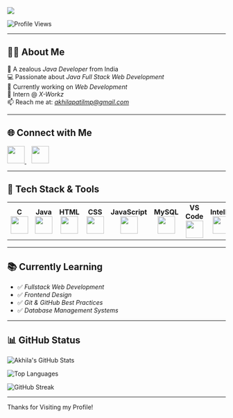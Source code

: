 <!-- Profile Banner -->
<img src="https://readme-typing-svg.herokuapp.com?font=Fira+Code&size=25&pause=1000&color=0000FF&center=true&vCenter=true&width=1000&lines=Hai+%F0%9F%91%8B,+I'm+Akhila+Patil+M+P;Java+Full+Stack+Web+Developer;Open+to+Internships+and+Job+Opportunities" />

![Profile Views](https://komarev.com/ghpvc/?username=AKHILAPATILMP&style=flat-square&color=brightgreen)

---

## 👩‍💻 About Me

🎯 A zealous *Java Developer* from India  
💻 Passionate about *Java Full Stack Web Development*  
🧠 Currently working on *Web Development*  
📍 Intern @ *X-Workz*  
📫 Reach me at: *akhilapatilmp@gmail.com*

---

## 🌐 Connect with Me  

<p align="left">
  <a href="https://www.linkedin.com/in/akhila-patil-m-p-546822255/" target="_blank">
    <img src="https://img.icons8.com/color/48/000000/linkedin.png" width="40"/>
  </a>
  &nbsp;&nbsp;
  <a href="mailto:akhilapatilmp@gmail.com" target="_blank">
    <img src="https://img.icons8.com/color/48/000000/gmail-new.png" width="40"/>
  </a>
</p>

---

## 💼 Tech Stack & Tools

<table>
  <tr>
    <td align="center">
      <b>C</b><br/>
      <img src="https://img.icons8.com/color/48/000000/c-programming.png" width="40"/>
    </td>
    <td align="center">
      <b>Java</b><br/>
      <img src="https://img.icons8.com/color/48/000000/java-coffee-cup-logo.png" width="40"/>
    </td>
    <td align="center">
      <b>HTML</b><br/>
      <img src="https://img.icons8.com/color/48/000000/html-5--v1.png" width="40"/>
    </td>
    <td align="center">
      <b>CSS</b><br/>
      <img src="https://img.icons8.com/color/48/000000/css3.png" width="40"/>
    </td>
    <td align="center">
      <b>JavaScript</b><br/>
      <img src="https://img.icons8.com/color/48/000000/javascript--v1.png" width="40"/>
    </td>
    <td align="center">
      <b>MySQL</b><br/>
      <img src="https://img.icons8.com/fluency/48/000000/mysql-logo.png" width="40"/>
    </td>
    <td align="center">
      <b>VS Code</b><br/>
      <img src="https://img.icons8.com/fluency/48/000000/visual-studio-code-2019.png" width="40"/>
    </td>
    <td align="center">
      <b>IntelliJ</b><br/>
      <img src="https://img.icons8.com/color/48/000000/intellij-idea.png" width="40"/>
    </td>
    <td align="center">
      <b>GitHub</b><br/>
      <img src="https://img.icons8.com/color/48/000000/github--v1.png" width="40"/>
    </td>
  </tr>
</table>

---

## 📚 Currently Learning  

- ✅ *Fullstack Web Development*  
- ✅ *Frontend Design*  
- ✅ *Git & GitHub Best Practices*  
- ✅ *Database Management Systems*

---

## 📊 GitHub Status

![Akhila's GitHub Stats](https://github-readme-stats.vercel.app/api?username=AKHILAPATILMP&show_icons=true&theme=radical)

![Top Languages](https://github-readme-stats.vercel.app/api/top-langs/?username=AKHILAPATILMP&layout=compact&theme=radical)

![GitHub Streak](https://streak-stats.demolab.com/?user=AKHILAPATILMP&theme=radical)

---

Thanks for Visiting my Profile!
